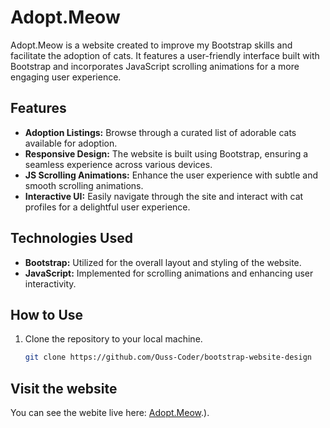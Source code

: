 # Adopt.Meow

Adopt.Meow is a website created to improve my Bootstrap skills and facilitate the adoption of cats. It features a user-friendly interface built with Bootstrap and incorporates JavaScript scrolling animations for a more engaging user experience.


## Features

- **Adoption Listings:** Browse through a curated list of adorable cats available for adoption.
- **Responsive Design:** The website is built using Bootstrap, ensuring a seamless experience across various devices.
- **JS Scrolling Animations:** Enhance the user experience with subtle and smooth scrolling animations.
- **Interactive UI:** Easily navigate through the site and interact with cat profiles for a delightful user experience.

## Technologies Used

- **Bootstrap:** Utilized for the overall layout and styling of the website.
- **JavaScript:** Implemented for scrolling animations and enhancing user interactivity.

## How to Use

1. Clone the repository to your local machine.
   ```bash
   git clone https://github.com/Ouss-Coder/bootstrap-website-design

## Visit the website
You can see the webite live here: [Adopt.Meow](https://ouss-coder.github.io/adoptmeow/).).
